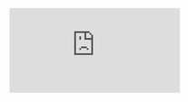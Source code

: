 ![Сертификат](https://github.com/DemDim10/Portfolio/blob/main/Certificate/Демидов%20Дмитрий%20Александрович_20222DS00611.pdf)
